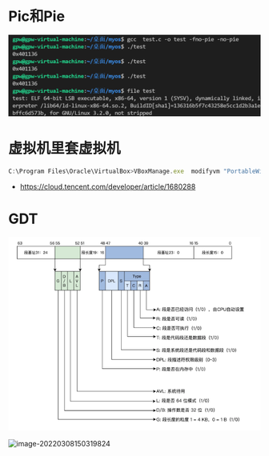 # Pic和Pie

![image-20220302151952927](建立镜像文件.assets/image-20220302151952927.png)

# 虚拟机里套虚拟机

```javascript
C:\Program Files\Oracle\VirtualBox>VBoxManage.exe  modifyvm "PortableWindows10" --nested-hw-virt on
```

- https://cloud.tencent.com/developer/article/1680288





# GDT



![image-20220308150259258](建立镜像文件.assets/image-20220308150259258.png)

![image-20220308150319824](http://cdn.noteblogs.cn/image-20220308150319824.png)